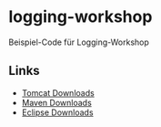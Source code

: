 logging-workshop
================

Beispiel-Code für Logging-Workshop

Links
-----

* [Tomcat Downloads](http://tomcat.apache.org/download-70.cgi)
* [Maven Downloads](http://maven.apache.org/download.cgi)
* [Eclipse Downloads](https://www.eclipse.org/downloads/)
